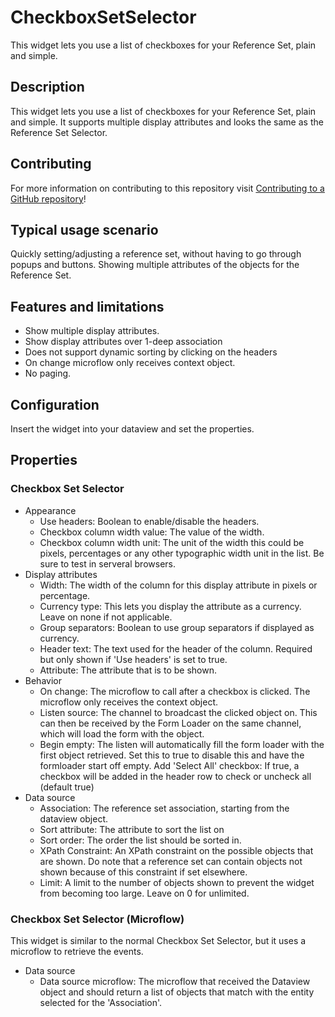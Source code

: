 # CheckboxSetSelector

This widget lets you use a list of checkboxes for your Reference Set, plain and simple.

## Description
 
This widget lets you use a list of checkboxes for your Reference Set, plain and simple. It supports multiple display attributes and looks the same as the Reference Set Selector.

## Contributing

For more information on contributing to this repository visit [Contributing to a GitHub repository](https://world.mendix.com/display/howto50/Contributing+to+a+GitHub+repository)!

## Typical usage scenario
 
Quickly setting/adjusting a reference set, without having to go through popups and buttons.
Showing multiple attributes of the objects for the Reference Set.
 
## Features and limitations
 
- Show multiple display attributes.
- Show display attributes over 1-deep association
- Does not support dynamic sorting by clicking on the headers
- On change microflow only receives context object.
- No paging.

## Configuration
 
Insert the widget into your dataview and set the properties.
 
## Properties

### Checkbox Set Selector
 
- Appearance
  - Use headers: Boolean to enable/disable the headers.
  - Checkbox column width value: The value of the width.
  - Checkbox column width unit: The unit of the width this could be pixels, percentages or any other typographic width unit in the list. Be sure to test in serveral browsers.
- Display attributes
  - Width: The width of the column for this display attribute in pixels or percentage.
  - Currency type: This lets you display the attribute as a currency. Leave on none if not applicable.
  - Group separators: Boolean to use group separators if displayed as currency.
  - Header text: The text used for the header of the column. Required but only shown if 'Use headers' is set to true.
  - Attribute: The attribute that is to be shown.
- Behavior
  - On change: The microflow to call after a checkbox is clicked. The microflow only receives the context object.
  - Listen source: The channel to broadcast the clicked object on. This can then be received by the Form Loader on the same channel, which will load the form with the object.
  - Begin empty: The listen will automatically fill the form loader with the first object retrieved. Set this to true to disable this and have the formloader start off empty.
Add 'Select All' checkbox: If true, a checkbox will be added in the header row to check or uncheck all (default true)
- Data source
  - Association: The reference set association, starting from the dataview object.
  - Sort attribute: The attribute to sort the list on
  - Sort order: The order the list should be sorted in.
  - XPath Constraint: An XPath constraint on the possible objects that are shown. Do note that a reference set can contain objects not shown because of this constraint if set elsewhere.
  - Limit: A limit to the number of objects shown to prevent the widget from becoming too large. Leave on 0 for unlimited.

### Checkbox Set Selector (Microflow)

This widget is similar to the normal Checkbox Set Selector, but it uses a microflow to retrieve the events.

- Data source
	- Data source microflow: The microflow that received the Dataview object and should return a list of objects that match with the entity selected for the 'Association'.